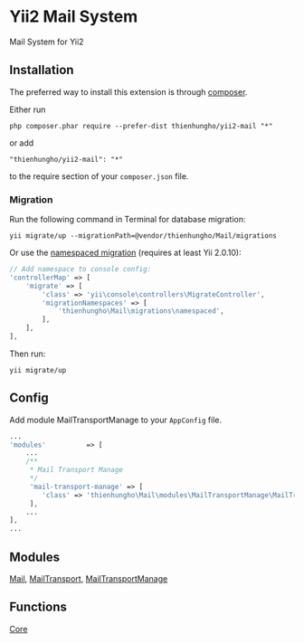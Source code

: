 Yii2 Mail System
====================
Mail System for Yii2

Installation
------------

The preferred way to install this extension is through [composer](http://getcomposer.org/download/).

Either run

```
php composer.phar require --prefer-dist thienhungho/yii2-mail "*"
```

or add

```
"thienhungho/yii2-mail": "*"
```

to the require section of your `composer.json` file.

### Migration

Run the following command in Terminal for database migration:

```
yii migrate/up --migrationPath=@vendor/thienhungho/Mail/migrations
```

Or use the [namespaced migration](http://www.yiiframework.com/doc-2.0/guide-db-migrations.html#namespaced-migrations) (requires at least Yii 2.0.10):

```php
// Add namespace to console config:
'controllerMap' => [
    'migrate' => [
        'class' => 'yii\console\controllers\MigrateController',
        'migrationNamespaces' => [
            'thienhungho\Mail\migrations\namespaced',
        ],
    ],
],
```

Then run:
```
yii migrate/up
```

Config
------------

Add module MailTransportManage to your `AppConfig` file.

```php
...
'modules'          => [
    ...
    /**
     * Mail Transport Manage
     */
     'mail-transport-manage' => [
        'class' => 'thienhungho\Mail\modules\MailTransportManage\MailTransportManageModules',
     ],
    ...
],
...
```

Modules
------------

[Mail](https://github.com/thienhungho/yii2-mail/tree/master/src/modules/Mail), [MailTransport](https://github.com/thienhungho/yii2-mail/tree/master/src/modules/MailTransport), [MailTransportManage](https://github.com/thienhungho/yii2-mail/tree/master/src/modules/MailTransportManage)

Functions
------------

[Core](https://github.com/thienhungho/yii2-user-management/tree/master/src/functions/core.php)